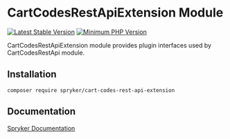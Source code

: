 # CartCodesRestApiExtension Module
[![Latest Stable Version](https://poser.pugx.org/spryker/cart-codes-rest-api-extension/v/stable.svg)](https://packagist.org/packages/spryker/cart-codes-rest-api-extension)
[![Minimum PHP Version](https://img.shields.io/badge/php-%3E%3D%208.1-8892BF.svg)](https://php.net/)

CartCodesRestApiExtension module provides plugin interfaces used by CartCodesRestApi module.

## Installation

```
composer require spryker/cart-codes-rest-api-extension
```

## Documentation

[Spryker Documentation](https://docs.spryker.com)
